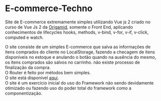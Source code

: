 # E-commerce-Techno
Site de E-commerce extremamente simples utilizando Vue js 2 criado no curso de Vue Js 2 da [Origamid](https://origamid.com), somente o Front End, aplicando conhecimentos de
lifecycles hooks, methods, v-bind, v-for, v-if, v-click, computed e watch.  

O site consiste de um simples E-commerce que salva as informações de itens comprados do cliente no LocalStorage, fazendo a checagem de ítens disponíveis no estoque e anulando o
botão quando na ausência do mesmo, os ítens comprados são salvos no carrinho. não existe processo de finalização da compra.  
O Router é feito por métodos bem simples.  
O site está disponível [aqui](https://bryanbruzinga.github.io/E-commerce-Techno/.).  
O site é um exercício inicial do uso do Framework não sendo devidamente otimizado ou fazendo uso do poder total do framework como a componentização.

